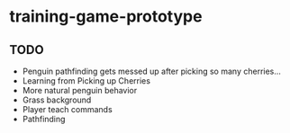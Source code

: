 # training-game-prototype

## TODO
- Penguin pathfinding gets messed up after picking so many cherries...
- Learning from Picking up Cherries
- More natural penguin behavior
- Grass background
- Player teach commands
- Pathfinding
